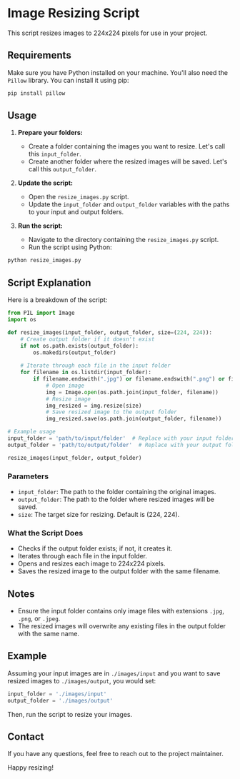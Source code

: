 # Image Resizing Script

This script resizes images to 224x224 pixels for use in your project.

## Requirements

Make sure you have Python installed on your machine. You'll also need the `Pillow` library. You can install it using pip:

```bash
pip install pillow
```

## Usage

1. **Prepare your folders:**
   - Create a folder containing the images you want to resize. Let's call this `input_folder`.
   - Create another folder where the resized images will be saved. Let's call this `output_folder`.

2. **Update the script:**
   - Open the `resize_images.py` script.
   - Update the `input_folder` and `output_folder` variables with the paths to your input and output folders.

3. **Run the script:**
   - Navigate to the directory containing the `resize_images.py` script.
   - Run the script using Python:

```bash
python resize_images.py
```

## Script Explanation

Here is a breakdown of the script:

```python
from PIL import Image
import os

def resize_images(input_folder, output_folder, size=(224, 224)):
    # Create output folder if it doesn't exist
    if not os.path.exists(output_folder):
        os.makedirs(output_folder)
    
    # Iterate through each file in the input folder
    for filename in os.listdir(input_folder):
        if filename.endswith(".jpg") or filename.endswith(".png") or filename.endswith(".jpeg"):
            # Open image
            img = Image.open(os.path.join(input_folder, filename))
            # Resize image
            img_resized = img.resize(size)
            # Save resized image to the output folder
            img_resized.save(os.path.join(output_folder, filename))

# Example usage
input_folder = 'path/to/input/folder'  # Replace with your input folder path
output_folder = 'path/to/output/folder'  # Replace with your output folder path

resize_images(input_folder, output_folder)
```

### Parameters
- `input_folder`: The path to the folder containing the original images.
- `output_folder`: The path to the folder where resized images will be saved.
- `size`: The target size for resizing. Default is (224, 224).

### What the Script Does
- Checks if the output folder exists; if not, it creates it.
- Iterates through each file in the input folder.
- Opens and resizes each image to 224x224 pixels.
- Saves the resized image to the output folder with the same filename.

## Notes
- Ensure the input folder contains only image files with extensions `.jpg`, `.png`, or `.jpeg`.
- The resized images will overwrite any existing files in the output folder with the same name.

## Example
Assuming your input images are in `./images/input` and you want to save resized images to `./images/output`, you would set:

```python
input_folder = './images/input'
output_folder = './images/output'
```

Then, run the script to resize your images.

## Contact
If you have any questions, feel free to reach out to the project maintainer.

Happy resizing!

